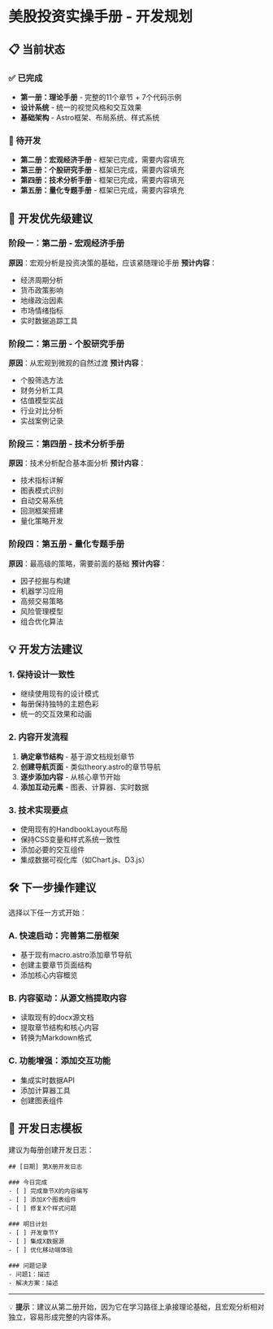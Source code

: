 # 美股投资实操手册 - 开发规划

## 📋 当前状态

### ✅ 已完成
- **第一册：理论手册** - 完整的11个章节 + 7个代码示例
- **设计系统** - 统一的视觉风格和交互效果
- **基础架构** - Astro框架、布局系统、样式系统

### 🚧 待开发
- **第二册：宏观经济手册** - 框架已完成，需要内容填充
- **第三册：个股研究手册** - 框架已完成，需要内容填充  
- **第四册：技术分析手册** - 框架已完成，需要内容填充
- **第五册：量化专题手册** - 框架已完成，需要内容填充

## 🎯 开发优先级建议

### 阶段一：第二册 - 宏观经济手册
**原因**：宏观分析是投资决策的基础，应该紧随理论手册
**预计内容**：
- 经济周期分析
- 货币政策影响
- 地缘政治因素
- 市场情绪指标
- 实时数据追踪工具

### 阶段二：第三册 - 个股研究手册  
**原因**：从宏观到微观的自然过渡
**预计内容**：
- 个股筛选方法
- 财务分析工具
- 估值模型实战
- 行业对比分析
- 实战案例记录

### 阶段三：第四册 - 技术分析手册
**原因**：技术分析配合基本面分析
**预计内容**：
- 技术指标详解
- 图表模式识别
- 自动交易系统
- 回测框架搭建
- 量化策略开发

### 阶段四：第五册 - 量化专题手册
**原因**：最高级的策略，需要前面的基础
**预计内容**：
- 因子挖掘与构建
- 机器学习应用
- 高频交易策略
- 风险管理模型
- 组合优化算法

## 💡 开发方法建议

### 1. 保持设计一致性
- 继续使用现有的设计模式
- 每册保持独特的主题色彩
- 统一的交互效果和动画

### 2. 内容开发流程
1. **确定章节结构** - 基于源文档规划章节
2. **创建导航页面** - 类似theory.astro的章节导航
3. **逐步添加内容** - 从核心章节开始
4. **添加互动元素** - 图表、计算器、实时数据

### 3. 技术实现要点
- 使用现有的HandbookLayout布局
- 保持CSS变量和样式系统一致性
- 添加必要的交互组件
- 集成数据可视化库（如Chart.js、D3.js）

## 🛠️ 下一步操作建议

选择以下任一方式开始：

### A. 快速启动：完善第二册框架
- 基于现有macro.astro添加章节导航
- 创建主要章节页面结构
- 添加核心内容概览

### B. 内容驱动：从源文档提取内容
- 读取现有的docx源文档
- 提取章节结构和核心内容
- 转换为Markdown格式

### C. 功能增强：添加交互功能
- 集成实时数据API
- 添加计算器工具
- 创建图表组件

## 📝 开发日志模板

建议为每册创建开发日志：

```
## [日期] 第X册开发日志

### 今日完成
- [ ] 完成章节X的内容编写
- [ ] 添加X个图表组件
- [ ] 修复X个样式问题

### 明日计划
- [ ] 开发章节Y
- [ ] 集成X数据源
- [ ] 优化移动端体验

### 问题记录
- 问题1：描述
- 解决方案：描述
```

---

💡 **提示**：建议从第二册开始，因为它在学习路径上承接理论基础，且宏观分析相对独立，容易形成完整的内容体系。 